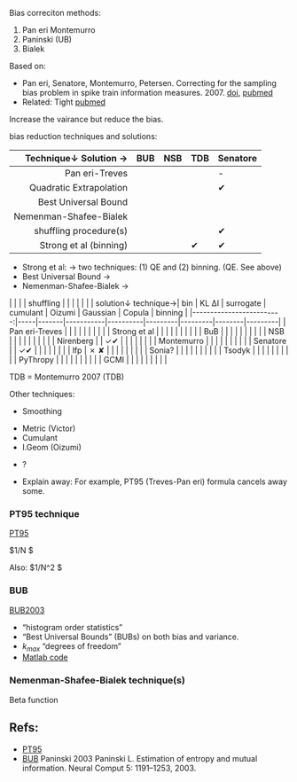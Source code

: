 Bias correciton methods:
1. Pan eri Montemurro
2. Paninski (UB)
3. Bialek

Based on:
* Pan eri, Senatore, Montemurro, Petersen. Correcting for the sampling bias problem in spike train information measures. 2007. [doi](https://journals.physiology.org/doi/full/10.1152/jn.00559.2007), [pubmed](https://pubmed.ncbi.nlm.nih.gov/17615128/)
* Related: Tight [pubmed](https://pubmed.ncbi.nlm.nih.gov/17883346/)


Increase the vairance but reduce the bias.

bias reduction techniques and solutions:

| Technique↓     Solution →|  BUB      | NSB  | TDB | Senatore |
|-------------------------:|-----------|------|-----|----------|
| Pan eri-Treves           |           |      |     |  -       |
| Quadratic Extrapolation  |           |      |     |   ✔︎      |
| Best Universal Bound     |           |      |     |          |
| Nemenman-Shafee-Bialek   |           |      |     |          |
| shuffling procedure(s)   |           |      |     |   ✔︎      |
| Strong et al (binning)   |           |      | ✔︎   |   ✔︎      |

* Strong et al: → two techniques: (1) QE and (2) binning. (QE. See above)
* Best Universal Bound →
* Nemenman-Shafee-Bialek →



|                          |     |       | shuffling |          |         |          |         |        |
| solution↓      technique→| bin | KL ΔI | surrogate | cumulant | Oizumi  | Gaussian | Copula  | binning |
|-------------------------:|-----|-------|-----------|----------|---------|---------|--------|---------|
| Pan eri-Treves           |     |      |           |          |         |         |        |         |
| Strong et al             |     |       |           |          |         |         |        |         |
| BuB                      |     |       |           |          |         |         |        |         |
| NSB                      |     |       |           |          |         |         |        |         |
| Nirenberg                |     | ✓✔︎    |           |          |         |         |        |         |
| Montemurro               |     |       |           |          |         |         |        |         |
| Senatore                 |     | ✓✔︎    |           |          |         |         |        |         |
| lfp                      | ✗ ✘ |       |           |          |         |         |        |         |
| Sonia?                   |     |       |           |          |         |         |        |         |
| Tsodyk                   |     |       |           |          |         |         |        |         |
| PyThropy                 |     |       |           |          |         |         |        |         |
| GCMI                     |     |       |           |          |         |         |        |         |

TDB = Montemurro 2007 (TDB)

Other techniques:
* Smoothing
<!-- * Dithering: a kind of smoothing similar to shuffling -->
* Metric (Victor)
* Cumulant
* I.Geom (Oizumi)
<!-- * Max-entropy or Exponential Models: IG? Generalisation of "simpl" --> 
<!-- * Receptive field (apperture) with hierarchy -->
* ?
<!-- * Kalman, sort of ... (but that also involves guessing a state signal. A history-based also probably does this. -->
<!-- Somehow bring in the PP? -->
<!-- * invariants: 1. analytical 2. sample augmenting -->
<!-- * Generative? Does it help? By ounterfactual expriences -->
<!-- * Copula (Almost the same as Gaussian) -->
<!-- * Copula (cancel-out-marginal: whiten the marginal) -->
<!-- * Whitening the whole distribution -->
<!-- * Whitening as a geometry -->

<!-- techniques bawed on simp=IND. Also: based on other decompositions: based on variaous state variables? Can we have RBM? -->
* Explain away: For example, PT95 (Treves-Pan eri) formula cancels away some.

### PT95 technique
[PT95](https://doi.org/10.1162/neco.1995.7.2.399)

$1/N $

Also:
$1/N^2 $

### BUB
[BUB2003](https://ieeexplore.ieee.org/abstract/document/6790247)
* “histogram order statistics”
* “Best Universal Bounds” (BUBs) on both bias and variance. 
* $k_{max}$ “degrees of freedom” 
* [Matlab code](http://www.stat.columbia.edu/~liam/research/info_est.html)


### Nemenman-Shafee-Bialek technique(s)
Beta function


## Refs:
* [PT95](https://doi.org/10.1162/neco.1995.7.2.399)
* [BUB](https://ieeexplore.ieee.org/abstract/document/6790247) Paninski 2003 Paninski L. Estimation of entropy and mutual information. Neural Comput 5: 1191–1253, 2003.
